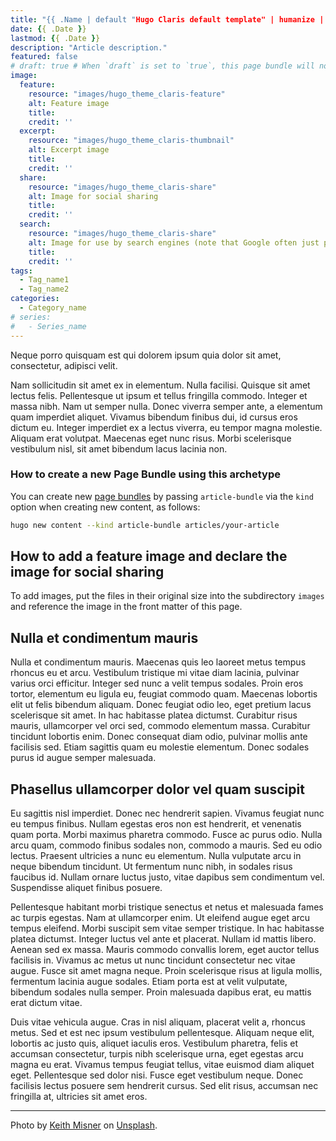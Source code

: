 ```yaml
---
title: "{{ .Name | default "Hugo Claris default template" | humanize | strings.FirstUpper }}"
date: {{ .Date }}
lastmod: {{ .Date }}
description: "Article description."
featured: false
# draft: true # When `draft` is set to `true`, this page bundle will not be rendered unless you pass the option `--buildDrafts` to `hugo`
image:
  feature: 
    resource: "images/hugo_theme_claris-feature"
    alt: Feature image
    title: 
    credit: ''
  excerpt: 
    resource: "images/hugo_theme_claris-thumbnail"
    alt: Excerpt image
    title: 
    credit: ''
  share: 
    resource: "images/hugo_theme_claris-share"
    alt: Image for social sharing
    title: 
    credit: ''
  search: 
    resource: "images/hugo_theme_claris-share"
    alt: Image for use by search engines (note that Google often just picks one of the images visible on the page, ingoring the search image)
    title: 
    credit: ''
tags:
  - Tag_name1
  - Tag_name2
categories:
  - Category_name
# series:
#   - Series_name
---
```


Neque porro quisquam est qui dolorem ipsum quia dolor sit amet, consectetur, adipisci velit.

Nam sollicitudin sit amet ex in elementum. Nulla facilisi. Quisque sit amet lectus felis. Pellentesque ut ipsum et tellus fringilla commodo. Integer et massa nibh. Nam ut semper nulla. Donec viverra semper ante, a elementum quam imperdiet aliquet. Vivamus bibendum finibus dui, id cursus eros dictum eu. Integer imperdiet ex a lectus viverra, eu tempor magna molestie. Aliquam erat volutpat. Maecenas eget nunc risus. Morbi scelerisque vestibulum nisl, sit amet bibendum lacus lacinia non.

### How to create a new Page Bundle using this archetype

You can create new [page bundles](https://gohugo.io/content-management/page-bundles/) by passing `article-bundle` via the `kind` option when creating new content, as follows:

```zsh
hugo new content --kind article-bundle articles/your-article
```

## How to add a feature image and declare the image for social sharing

To add images, put the files in their original size into the subdirectory `images` and reference the image in the front matter of this page.

## Nulla et condimentum mauris

Nulla et condimentum mauris. Maecenas quis leo laoreet metus tempus rhoncus eu et arcu. Vestibulum tristique mi vitae diam lacinia, pulvinar varius orci efficitur. Integer sed nunc a velit tempus sodales. Proin eros tortor, elementum eu ligula eu, feugiat commodo quam. Maecenas lobortis elit ut felis bibendum aliquam. Donec feugiat odio leo, eget pretium lacus scelerisque sit amet. In hac habitasse platea dictumst. Curabitur risus mauris, ullamcorper vel orci sed, commodo elementum massa. Curabitur tincidunt lobortis enim. Donec consequat diam odio, pulvinar mollis ante facilisis sed. Etiam sagittis quam eu molestie elementum. Donec sodales purus id augue semper malesuada.

## Phasellus ullamcorper dolor vel quam suscipit

Eu sagittis nisl imperdiet. Donec nec hendrerit sapien. Vivamus feugiat nunc eu tempus finibus. Nullam egestas eros non est hendrerit, et venenatis quam porta. Morbi maximus pharetra commodo. Fusce ac purus odio. Nulla arcu quam, commodo finibus sodales non, commodo a mauris. Sed eu odio lectus. Praesent ultricies a nunc eu elementum. Nulla vulputate arcu in neque bibendum tincidunt. Ut fermentum nunc nibh, in sodales risus faucibus id. Nullam ornare luctus justo, vitae dapibus sem condimentum vel. Suspendisse aliquet finibus posuere.

Pellentesque habitant morbi tristique senectus et netus et malesuada fames ac turpis egestas. Nam at ullamcorper enim. Ut eleifend augue eget arcu tempus eleifend. Morbi suscipit sem vitae semper tristique. In hac habitasse platea dictumst. Integer luctus vel ante et placerat. Nullam id mattis libero. Aenean sed ex massa. Mauris commodo convallis lorem, eget auctor tellus facilisis in. Vivamus ac metus ut nunc tincidunt consectetur nec vitae augue. Fusce sit amet magna neque. Proin scelerisque risus at ligula mollis, fermentum lacinia augue sodales. Etiam porta est at velit vulputate, bibendum sodales nulla semper. Proin malesuada dapibus erat, eu mattis erat dictum vitae.

Duis vitae vehicula augue. Cras in nisl aliquam, placerat velit a, rhoncus metus. Sed et est nec ipsum vestibulum pellentesque. Aliquam neque elit, lobortis ac justo quis, aliquet iaculis eros. Vestibulum pharetra, felis et accumsan consectetur, turpis nibh scelerisque urna, eget egestas arcu magna eu erat. Vivamus tempus feugiat tellus, vitae euismod diam aliquet eget. Pellentesque sed dolor nisi. Fusce eget vestibulum neque. Donec facilisis lectus posuere sem hendrerit cursus. Sed elit risus, accumsan nec fringilla at, ultricies sit amet eros.

---
Photo by [Keith Misner](https://unsplash.com/photos/h0Vxgz5tyXA) on [Unsplash](https://unsplash.com/).
